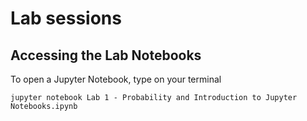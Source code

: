 # Lab sessions

## Accessing the Lab Notebooks

To open a Jupyter Notebook, type on your terminal

`jupyter notebook Lab 1 - Probability and Introduction to Jupyter Notebooks.ipynb`

